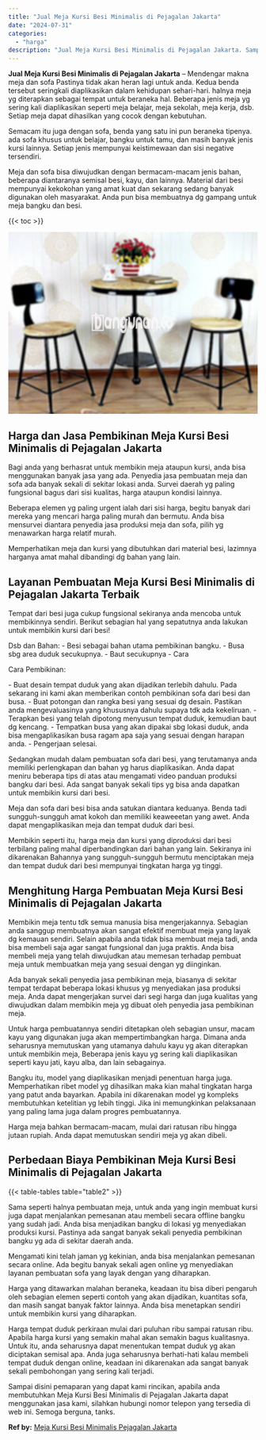 ```yaml
---
title: "Jual Meja Kursi Besi Minimalis di Pejagalan Jakarta"
date: "2024-07-31"
categories: 
  - "harga"
description: "Jual Meja Kursi Besi Minimalis di Pejagalan Jakarta. Sampai disini pemaparan yang dapat kami rincikan, apabila anda membutuhkan Meja Kursi Besi Minimalis di..."
---
```


**Jual Meja Kursi Besi Minimalis di Pejagalan Jakarta** – Mendengar makna meja dan sofa Pastinya tidak akan heran lagi untuk anda. Kedua benda tersebut seringkali diaplikasikan dalam kehidupan sehari-hari. halnya meja yg diterapkan sebagai tempat untuk beraneka hal. Beberapa jenis meja yg sering kali diaplikasikan seperti meja belajar, meja sekolah, meja kerja, dsb. Setiap meja dapat dihasilkan yang cocok dengan kebutuhan.

Semacam itu juga dengan sofa, benda yang satu ini pun beraneka tipenya. ada sofa khusus untuk belajar, bangku untuk tamu, dan masih banyak jenis kursi lainnya. Setiap jenis mempunyai keistimewaan dan sisi negative tersendiri.

Meja dan sofa bisa diwujudkan dengan bermacam-macam jenis bahan, beberapa diantaranya semisal besi, kayu, dan lainnya. Material dari besi mempunyai kekokohan yang amat kuat dan sekarang sedang banyak digunakan oleh masyarakat. Anda pun bisa membuatnya dg gampang untuk meja bangku dan besi.

{{< toc >}}

![Jual Meja Kursi Besi Minimalis di Pejagalan Jakarta](/images/jual-meja-besi-murah05.png)

## Harga dan Jasa Pembikinan Meja Kursi Besi Minimalis di Pejagalan Jakarta

Bagi anda yang berhasrat untuk membikin meja ataupun kursi, anda bisa menggunakan banyak jasa yang ada. Penyedia jasa pembuatan meja dan sofa ada banyak sekali di sekitar lokasi anda. Survei daerah yg paling fungsional bagus dari sisi kualitas, harga ataupun kondisi lainnya.

Beberapa elemen yg paling urgent ialah dari sisi harga, begitu banyak dari mereka yang mencari harga paling murah dan bermutu. Anda bisa mensurvei diantara penyedia jasa produksi meja dan sofa, pilih yg menawarkan harga relatif murah.

Memperhatikan meja dan kursi yang dibutuhkan dari material besi, lazimnya harganya amat mahal dibandingi dg bahan yang lain.

## Layanan Pembuatan Meja Kursi Besi Minimalis di Pejagalan Jakarta Terbaik

Tempat dari besi juga cukup fungsional sekiranya anda mencoba untuk membikinnya sendiri. Berikut sebagian hal yang sepatutnya anda lakukan untuk membikin kursi dari besi!

Dsb dan Bahan: - Besi sebagai bahan utama pembikinan bangku. - Busa sbg area duduk secukupnya. - Baut secukupnya - Cara

Cara Pembikinan:

\- Buat desain tempat duduk yang akan dijadikan terlebih dahulu. Pada sekarang ini kami akan memberikan contoh pembikinan sofa dari besi dan busa. - Buat potongan dan rangka besi yang sesuai dg desain. Pastikan anda mengevaluasinya yang khususnya dahulu supaya tdk ada kekeliruan. - Terapkan besi yang telah dipotong menyusun tempat duduk, kemudian baut dg kencang. - Tempatkan busa yang akan dipakai sbg lokasi duduk, anda bisa mengaplikasikan busa ragam apa saja yang sesuai dengan harapan anda. - Pengerjaan selesai.

Sedangkan mudah dalam pembuatan sofa dari besi, yang terutamanya anda memiliki perlengkapan dan bahan yg harus diaplikasikan. Anda dapat meniru beberapa tips di atas atau mengamati video panduan produksi bangku dari besi. Ada sangat banyak sekali tips yg bisa anda dapatkan untuk membikin kursi dari besi.

Meja dan sofa dari besi bisa anda satukan diantara keduanya. Benda tadi sungguh-sungguh amat kokoh dan memiliki keaweeetan yang awet. Anda dapat mengaplikasikan meja dan tempat duduk dari besi.

Membikin seperti itu, harga meja dan kursi yang diproduksi dari besi terbilang paling mahal diperbandingkan dari bahan yang lain. Sekiranya ini dikarenakan Bahannya yang sungguh-sungguh bermutu menciptakan meja dan tempat duduk dari besi mempunyai tingkatan harga yg tinggi.

## Menghitung Harga Pembuatan Meja Kursi Besi Minimalis di Pejagalan Jakarta

Membikin meja tentu tdk semua manusia bisa mengerjakannya. Sebagian anda sanggup membuatnya akan sangat efektif membuat meja yang layak dg kemauan sendiri. Selain apabila anda tidak bisa membuat meja tadi, anda bisa membeli saja agar sangat fungsional dan juga praktis. Anda bisa membeli meja yang telah diwujudkan atau memesan terhadap pembuat meja untuk membuatkan meja yang sesuai dengan yg diinginkan.

Ada banyak sekali penyedia jasa pembikinan meja, biasanya di sekitar tempat terdapat beberapa lokasi khusus yg menyediakan jasa produksi meja. Anda dapat mengerjakan survei dari segi harga dan juga kualitas yang diwujudkan dalam membikin meja yg dibuat oleh penyedia jasa pembikinan meja.

Untuk harga pembuatannya sendiri ditetapkan oleh sebagian unsur, macam kayu yang digunakan juga akan mempertimbangkan harga. Dimana anda seharusnya memutuskan yang utamanya dahulu kayu yg akan diterapkan untuk membikin meja, Beberapa jenis kayu yg sering kali diaplikasikan seperti kayu jati, kayu alba, dan lain sebagainya.

Bangku itu, model yang diaplikasikan menjadi penentuan harga juga. Memperhatikan ribet model yg dihasilkan maka kian mahal tingkatan harga yang patut anda bayarkan. Apabila ini dikarenakan model yg kompleks membutuhkan ketelitian yg lebih tinggi. Jika ini memungkinkan pelaksanaan yang paling lama juga dalam progres pembuatannya.

Harga meja bahkan bermacam-macam, mulai dari ratusan ribu hingga jutaan rupiah. Anda dapat memutuskan sendiri meja yg akan dibeli.

## Perbedaan Biaya Pembikinan Meja Kursi Besi Minimalis di Pejagalan Jakarta

{{< table-tables table="table2" >}}

Sama seperti halnya pembuatan meja, untuk anda yang ingin membuat kursi juga dapat menjalankan pemesanan atau membeli secara offline bangku yang sudah jadi. Anda bisa menjadikan bangku di lokasi yg menyediakan produksi kursi. Pastinya ada sangat banyak sekali penyedia pembikinan bangku yg ada di sekitar daerah anda.

Mengamati kini telah jaman yg kekinian, anda bisa menjalankan pemesanan secara online. Ada begitu banyak sekali agen online yg menyediakan layanan pembuatan sofa yang layak dengan yang diharapkan.

Harga yang ditawarkan malahan beraneka, keadaan itu bisa diberi pengaruh oleh sebagian elemen seperti contoh yang akan dijadikan, kuantitas sofa, dan masih sangat banyak faktor lainnya. Anda bisa menetapkan sendiri untuk membikin kursi yang diharapkan.

Harga tempat duduk perkiraan mulai dari puluhan ribu sampai ratusan ribu. Apabila harga kursi yang semakin mahal akan semakin bagus kualitasnya. Untuk itu, anda seharusnya dapat menentukan tempat duduk yg akan diciptakan semisal apa. Anda juga seharusnya berhati-hati kalau membeli tempat duduk dengan online, keadaan ini dikarenakan ada sangat banyak sekali pembohongan yang sering kali terjadi.

Sampai disini pemaparan yang dapat kami rincikan, apabila anda membutuhkan Meja Kursi Besi Minimalis di Pejagalan Jakarta dapat menggunakan jasa kami, silahkan hubungi nomor telepon yang tersedia di web ini. Semoga berguna, tanks.

**Ref by:** [Meja Kursi Besi Minimalis Pejagalan Jakarta](https://id.wikipedia.org/wiki/Meja)

